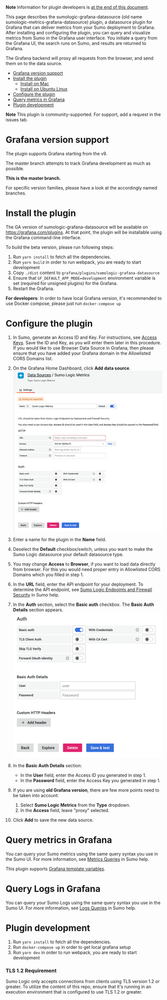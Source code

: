 **Note** Information for plugin developers is [at the end of this document](#plugin-development).

This page describes the sumologic-grafana-datasource (old name sumologic-metrics-grafana-datasource) plugin, a datasource plugin for Grafana that can deliver metrics from your Sumo deployment to Grafana. After installing and configuring the plugin, you can query and visualize metrics from Sumo in the Grafana user interface. You initiate a query from the Grafana UI, the search runs on Sumo, and results are returned to Grafana.

The Grafana backend will proxy all requests from the browser, and send them on to the data source.

- [Grafana version support](#grafana-version-support)
- [Install the plugin](#install-the-plugin)
    * [Install on Mac](#install-on-mac)
    * [Install on Ubuntu Linux](#install-on-ubuntu-linux)
- [Configure the plugin](#configure-the-plugin)
- [Query metrics in Grafana](#query-metrics-in-grafana)
- [Plugin development](#plugin-development)

**Note** This plugin is community-supported. For support, add a request in the issues tab.

# Grafana version support

The plugin supports Grafana starting from the v9.

The master branch attempts to track Grafana development as much as possible.

**This is the master branch.**

For specific version families, please have a look at the accordingly named branches.

# Install the plugin

The GA version of sumologic-grafana-datasource will be available on https://grafana.com/plugins. At that point, the plugin will be installable using the Grafana command-line interface.

To build the beta version, please run following steps:

1. Run `yarn install` to fetch all the dependencies.
2. Run `yarn build` in order to run webpack, you are ready to start development
3. Copy `./dist` content to `grafana/plugins/sumologic-grafana-datasource`
4. Ensure that `GF_DEFAULT_APP_MODE=development` environment variable is set (required for unsigned plugins) for the Grafana.
5. Restart the Grafana.

**For developers**: In order to have local Grafana version, it's recommended to use Docker compose, please just run `docker-compose up`

# Configure the plugin

1. In Sumo, generate an Access ID and Key. For instructions, see [Access Keys](https://help.sumologic.com/Manage/Security/Access-Keys). Save the ID and Key, as you will enter them later in this procedure. If you would like to use Browser Data Source in Grafana, then please ensure that you have added your Grafana domain in the Allowlisted CORS Domains list.

2. On the Grafana Home Dashboard, click **Add data source**.
   ![datasource](https://github.com/SumoLogic-Labs/sumologic-grafana-datasource/blob/HEAD/screenshots/add-datasource.png?raw=true)

3. Enter a name for the plugin in the **Name** field.

4. Deselect the **Default** checkbox/switch, unless you want to make the Sumo Logic datasource your default datasource type.

5. You may change **Access** to **Browser**, if you want to load data directly from browser. For this you would need proper entry in Allowlisted CORS Domains which you filled in step 1.

6. In the **URL** field, enter the API endpoint for your deployment. To determine the API endpoint, see [Sumo Logic Endpoints and Firewall Security](https://help.sumologic.com/APIs/General-API-Information/Sumo-Logic-Endpoints-and-Firewall-Security) in Sumo help.

7. In the **Auth** section, select the **Basic auth** checkbox. The **Basic Auth Details** section appears.
   ![dash-icon](https://github.com/SumoLogic-Labs/sumologic-grafana-datasource/blob/HEAD/screenshots/basic-auth.png?raw=true)

8. In the **Basic Auth Details** section:
    - In the **User** field, enter the Access ID you generated in step 1.
    - In the **Password** field, enter the Access Key you generated in step 1.

9. If you are using **old Grafana version**, there are few more points need to be taken into account:
    1. Select **Sumo Logic Metrics** from the **Type** dropdown.
    2. In the **Access** field, leave "proxy" selected.

10. Click **Add** to save the new data source.

# Query metrics in Grafana

You can query your Sumo metrics using the same query syntax you use in the Sumo UI. For more information, see [Metrics Queries](https://help.sumologic.com/Metrics/Working-with-Metrics/Metrics-Queries) in Sumo help.

This plugin supports [Grafana template variables](https://grafana.com/docs/grafana/latest/dashboards/variables/).

# Query Logs in Grafana

You can query your Sumo Logs using the same query syntax you use in the Sumo UI. For more information, see [Logs Queries](https://help.sumologic.com/docs/search/) in Sumo help.

# Plugin development

1. Run `yarn install` to fetch all the dependencies.
2. Run `docker-compose up` in order to get local grafana setup
3. Run `yarn dev` in order to run webpack, you are ready to start development

### TLS 1.2 Requirement

Sumo Logic only accepts connections from clients using TLS version 1.2 or greater. To utilize the content of this repo, ensure that it's running in an execution environment that is configured to use TLS 1.2 or greater.

